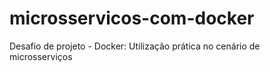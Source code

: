 # microsservicos-com-docker
Desafio de projeto - Docker: Utilização prática no cenário de microsserviços

